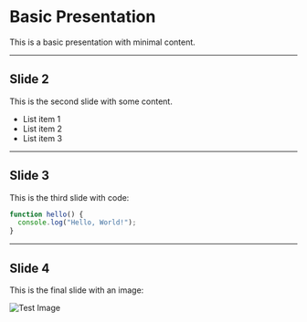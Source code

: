 # Basic Presentation

This is a basic presentation with minimal content.

---

## Slide 2

This is the second slide with some content.

- List item 1
- List item 2
- List item 3

---

## Slide 3

This is the third slide with code:

```javascript
function hello() {
  console.log("Hello, World!");
}
```

---

## Slide 4

This is the final slide with an image:

![Test Image](https://example.com/image.jpg)
